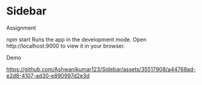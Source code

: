 # Sidebar
Assignment

npm start
Runs the app in the development mode.
Open http://localhost:9000 to view it in your browser.

Demo

https://github.com/Ashwanikumar123/Sidebar/assets/35517908/a44768ad-e2d8-4107-ad30-e890997d2e3d

